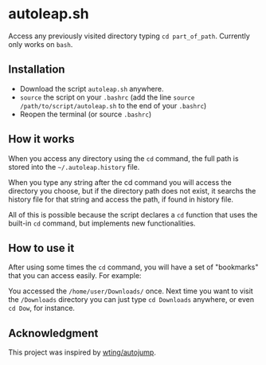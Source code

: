 # autoleap.sh

Access any previously visited directory typing `cd part_of_path`. Currently only works on `bash`.


## Installation

- Download the script `autoleap.sh` anywhere.
- `source` the script on your `.bashrc` (add the line `source /path/to/script/autoleap.sh` to the end of your `.bashrc`)
- Reopen the terminal (or source `.bashrc`)


## How it works

When you access any directory using the `cd` command, the full path is stored into the `~/.autoleap.history` file.

When you type any string after the cd command you will access the directory you choose, but if the directory path does not exist, it searchs the history file for that string and access the path, if found in history file.

All of this is possible because the script declares a `cd` function that uses the built-in `cd` command, but implements new functionalities.


## How to use it

After using some times the `cd` command, you will have a set of "bookmarks" that you can access easily. For example:

You accessed the `/home/user/Downloads/` once. Next time you want to visit the `/Downloads` directory you can just type `cd Downloads` anywhere, or even `cd Dow`, for instance.


## Acknowledgment

This project was inspired by [wting/autojump](https://github.com/wting/autojump).
